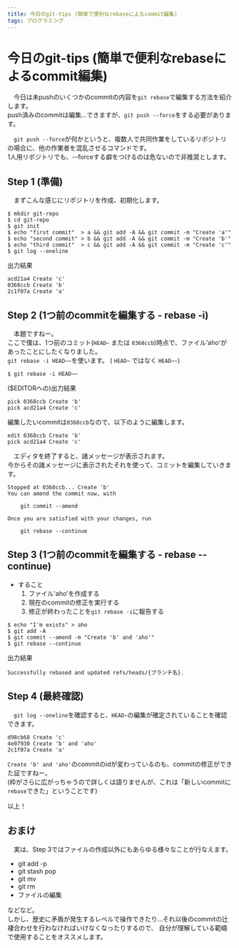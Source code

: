 ```yaml
---
title: 今日のgit-tips (簡単で便利なrebaseによるcommit編集)
tags: プログラミング
---
```

# 今日のgit-tips (簡単で便利なrebaseによるcommit編集)
　今日は未pushのいくつかのcommitの内容を`git rebase`で編集する方法を紹介します。  
push済みのcommitは編集…できますが、`git push --force`をする必要があります。

　`git push --force`が何かというと、複数人で共同作業をしているリポジトリの場合に、他の作業者を混乱させるコマンドです。  
1人用リポジトリでも、--forceする癖をつけるのは危ないので非推奨とします。


## Step 1 (準備)
　まずこんな感じにリポジトリを作成、初期化します。

```console
$ mkdir git-repo
$ cd git-repo
$ git init
$ echo "first commit"  > a && git add -A && git commit -m "Create 'a'"
$ echo "second commit" > b && git add -A && git commit -m "Create 'b'"
$ echo "third commit"  > c && git add -A && git commit -m "Create 'c'"
$ git log --oneline
```

出力結果
```git-log--oneline
acd21a4 Create 'c'
0368ccb Create 'b'
2c1f07a Create 'a'
```


## Step 2 (1つ前のcommitを編集する - rebase -i)
　本題ですねー。  
ここで僕は、1つ前のコミット(`HEAD~` または `0368ccb`)時点で、ファイル'aho'があったことにしたくなりました。  
`git rebase -i HEAD~~`を使います。 ( `HEAD~` ではなく `HEAD~~`)

```console
$ git rebase -i HEAD~~
```

($EDITORへの)出力結果
```git-rebase
pick 0368ccb Create 'b'
pick acd21a4 Create 'c'
```

編集したいcommitは`0368ccb`なので、以下のように編集します。

```git-rebase
edit 0368ccb Create 'b'
pick acd21a4 Create 'c'
```

　エディタを終了すると、諸メッセージが表示されます。  
今からその諸メッセージに表示されたそれを使って、コミットを編集していきます。
```
Stopped at 0368ccb... Create 'b'
You can amend the commit now, with

    git commit --amend

Once you are satisfied with your changes, run

    git rebase --continue
```


## Step 3 (1つ前のcommitを編集する - rebase --continue)

* すること
    1. ファイル'aho'を作成する
    2. 現在のcommitの修正を実行する
    3. 修正が終わったことを`git rebase -i`に報告する

```console
$ echo "I'm exists" > aho
$ git add -A
$ git commit --amend -m "Create 'b' and 'aho'"
$ git rebase --continue
```

出力結果
```
Successfully rebased and updated refs/heads/{ブランチ名}.
```


## Step 4 (最終確認)
　`git log --oneline`を確認すると、`HEAD~`の編集が確定されていることを確認できます。
```git-log--oneline
d98cb68 Create 'c'
4e07930 Create 'b' and 'aho'
2c1f07a Create 'a'
```

`Create 'b' and 'aho'`のcommitのidが変わっているのも、commitの修正ができた証ですねー。  
(枠がさらに広がっちゃうので詳しくは語りませんが、これは「新しいcommitに`rebase`できた」ということです)

以上！


## おまけ
　実は、Step 3ではファイルの作成以外にもあらゆる様々なことが行なえます。

- git add -p
- git stash pop
- git mv
- git rm
- ファイルの編集

などなど。  
しかし、歴史に矛盾が発生するレベルで操作できたり…それ以後のcommitの辻褄合わせを行わなければいけなくなったりするので、
自分が理解している範疇で使用することをオススメします。
